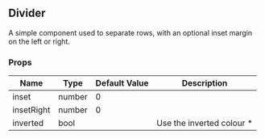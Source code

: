 ## Divider 
 
A simple component used to separate rows, with an
optional inset margin on the left or right.
 ### Props
Name | Type | Default Value | Description
--- | --- | --- | --- 
inset | number  | 0 | 
insetRight | number  | 0 | 
inverted | bool  |   | Use the inverted colour *
 
